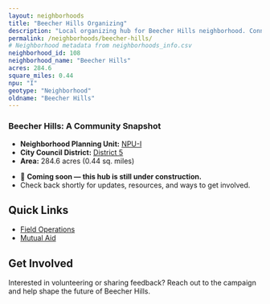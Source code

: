 ```yaml
---
layout: neighborhoods
title: "Beecher Hills Organizing"
description: "Local organizing hub for Beecher Hills neighborhood. Connect with field operations, mutual aid, and community organizing efforts."
permalink: /neighborhoods/beecher-hills/
# Neighborhood metadata from neighborhoods_info.csv
neighborhood_id: 108
neighborhood_name: "Beecher Hills"
acres: 284.6
square_miles: 0.44
npu: "I"
geotype: "Neighborhood"
oldname: "Beecher Hills"
---
```


### **Beecher Hills: A Community Snapshot**

  * **Neighborhood Planning Unit:** [NPU-I](https://www.atlantaga.gov/government/departments/city-planning/neighborhood-planning-units/neighborhood-and-npu-contacts)
  * **City Council District:** [District 5](https://citycouncil.atlantaga.gov/council-members/antonio-lewis)
  * **Area:** 284.6 acres (0.44 sq. miles)

- 🚧 **Coming soon — this hub is still under construction.**
- Check back shortly for updates, resources, and ways to get involved.

## Quick Links

- [Field Operations](./field-ops/)
- [Mutual Aid](./mutual-aid/)

## Get Involved

Interested in volunteering or sharing feedback? Reach out to the campaign and help shape the future of Beecher Hills.
